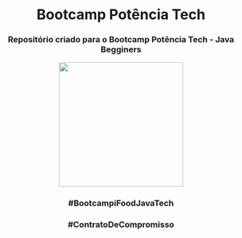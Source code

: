 <h1 align="center"> Bootcamp Potência Tech </h1>

<h3 align="center"> Repositório criado para o Bootcamp Potência Tech - Java Begginers </h3>

<p align="center">
<img src="https://raw.githubusercontent.com/leticiapalaro/Bootcamp-Potencia-Tech-powered-by-iFood/main/Imagens/logo-bootcamp.webp" height="250" width="250">
</p>


<h3 align="center" >#BootcampiFoodJavaTech  </h3>
<h3 align="center" >#ContratoDeCompromisso  </h3>

